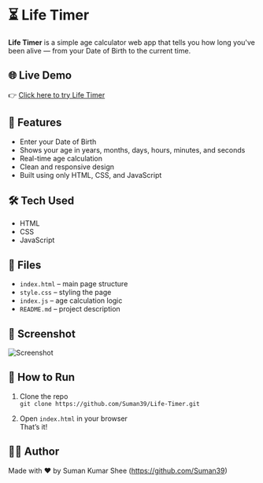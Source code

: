 # ⏳ Life Timer

**Life Timer** is a simple age calculator web app that tells you how long you've been alive — from your Date of Birth to the current time.

## 🌐 Live Demo

👉 [Click here to try Life Timer](https://sumanshee39190.github.io/Life-Timer/)

## 🚀 Features

- Enter your Date of Birth
- Shows your age in years, months, days, hours, minutes, and seconds
- Real-time age calculation
- Clean and responsive design
- Built using only HTML, CSS, and JavaScript

## 🛠 Tech Used

- HTML
- CSS
- JavaScript

## 📁 Files

- `index.html` – main page structure
- `style.css` – styling the page
- `index.js` – age calculation logic
- `README.md` – project description

## 📸 Screenshot

![Screenshot](https://github.com/user-attachments/assets/520ba29c-e86d-455e-9fd4-fe9a2f4f8e80)

## 📌 How to Run

1. Clone the repo  
   `git clone https://github.com/Suman39/Life-Timer.git`

2. Open `index.html` in your browser  
   That’s it!

## 👨‍💻 Author

Made with ❤️ by Suman Kumar Shee (https://github.com/Suman39)

